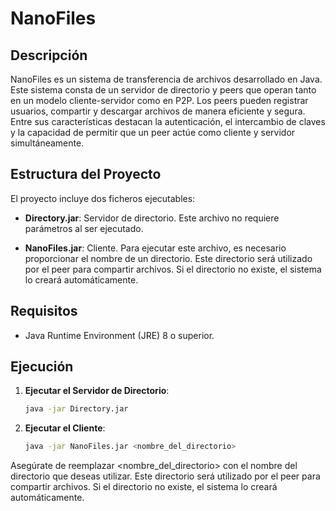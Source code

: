 # NanoFiles

## Descripción

NanoFiles es un sistema de transferencia de archivos desarrollado en Java. Este sistema consta de un servidor de directorio y peers que operan tanto en un modelo cliente-servidor como en P2P. Los peers pueden registrar usuarios, compartir y descargar archivos de manera eficiente y segura. Entre sus características destacan la autenticación, el intercambio de claves y la capacidad de permitir que un peer actúe como cliente y servidor simultáneamente.

## Estructura del Proyecto

El proyecto incluye dos ficheros ejecutables:

- **Directory.jar**: Servidor de directorio. Este archivo no requiere parámetros al ser ejecutado.
  
- **NanoFiles.jar**: Cliente. Para ejecutar este archivo, es necesario proporcionar el nombre de un directorio. Este directorio será utilizado por el peer para compartir archivos. Si el directorio no existe, el sistema lo creará automáticamente.

## Requisitos

- Java Runtime Environment (JRE) 8 o superior.

## Ejecución

1. **Ejecutar el Servidor de Directorio**:

   ```bash
   java -jar Directory.jar

2. **Ejecutar el Cliente**:

   ```bash
   java -jar NanoFiles.jar <nombre_del_directorio>

Asegúrate de reemplazar <nombre_del_directorio> con el nombre del directorio que deseas utilizar. Este directorio será utilizado por el peer para compartir archivos. Si el directorio no existe, el sistema lo creará automáticamente.
